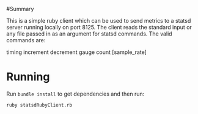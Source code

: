 #Summary

This is a simple ruby client which can be used to send metrics to a statsd server running locally on port 8125.
The client reads the standard input or any file passed in as an argument for statsd commands. The
valid commands are:

timing <name> <value>
increment <name>
decrement <name>
gauge <name> <value>
count <name> <value> [sample_rate]

# Running

Run `bundle install` to get dependencies and then run:

```
ruby statsdRubyClient.rb
```
